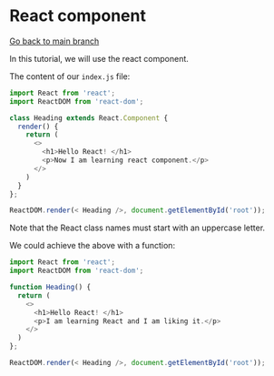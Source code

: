 # React component

[Go back to main branch](https://github.com/pranabdas/react-learning/tree/main)

In this tutorial, we will use the react component.

The content of our `index.js` file:
```js
import React from 'react';
import ReactDOM from 'react-dom';

class Heading extends React.Component {
  render() {
    return (
      <>
        <h1>Hello React! </h1>
        <p>Now I am learning react component.</p>
      </>
    )
  }
};

ReactDOM.render(< Heading />, document.getElementById('root'));
```

Note that the React class names must start with an uppercase letter.

We could achieve the above with a function:
```js
import React from 'react';
import ReactDOM from 'react-dom';

function Heading() {
  return (
    <>
      <h1>Hello React! </h1>
      <p>I am learning React and I am liking it.</p>
    </>
  )
};

ReactDOM.render(< Heading />, document.getElementById('root'));
```


